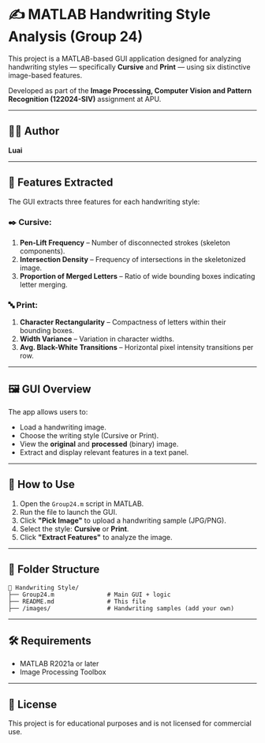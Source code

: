 
# ✍️ MATLAB Handwriting Style Analysis (Group 24)

This project is a MATLAB-based GUI application designed for analyzing handwriting styles — specifically **Cursive** and **Print** — using six distinctive image-based features.

Developed as part of the **Image Processing, Computer Vision and Pattern Recognition (122024-SIV)** assignment at APU.

---

## 👨‍💻 Author
**Luai**  

---

## 🧠 Features Extracted

The GUI extracts three features for each handwriting style:

### ✒️ Cursive:
1. **Pen-Lift Frequency** – Number of disconnected strokes (skeleton components).
2. **Intersection Density** – Frequency of intersections in the skeletonized image.
3. **Proportion of Merged Letters** – Ratio of wide bounding boxes indicating letter merging.

### 🔤 Print:
1. **Character Rectangularity** – Compactness of letters within their bounding boxes.
2. **Width Variance** – Variation in character widths.
3. **Avg. Black-White Transitions** – Horizontal pixel intensity transitions per row.

---

## 🖼️ GUI Overview

The app allows users to:
- Load a handwriting image.
- Choose the writing style (Cursive or Print).
- View the **original** and **processed** (binary) image.
- Extract and display relevant features in a text panel.

---

## 🧪 How to Use

1. Open the `Group24.m` script in MATLAB.
2. Run the file to launch the GUI.
3. Click **"Pick Image"** to upload a handwriting sample (JPG/PNG).
4. Select the style: **Cursive** or **Print**.
5. Click **"Extract Features"** to analyze the image.

---

## 📂 Folder Structure

```
📁 Handwriting Style/
├── Group24.m               # Main GUI + logic
├── README.md               # This file
├── /images/                # Handwriting samples (add your own)
```

---

## 🛠 Requirements

- MATLAB R2021a or later
- Image Processing Toolbox

---


## 📘 License

This project is for educational purposes and is not licensed for commercial use.
